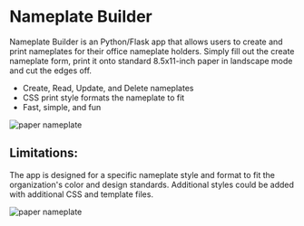 # Nameplate Builder
 
Nameplate Builder is an Python/Flask app that allows users to create and print nameplates for their office nameplate holders. Simply fill out the create nameplate form, print it onto standard 8.5x11-inch paper in landscape mode and cut the edges off.

- Create, Read, Update, and Delete nameplates
- CSS print style formats the nameplate to fit
- Fast, simple, and fun

![paper nameplate](https://github.com/johnaboucha/flask-nameplates/blob/main/static/nameplate.jpg)

## Limitations:

The app is designed for a specific nameplate style and format to fit the organization's color 
and design standards. Additional styles could be added with additional CSS and template files.

![paper nameplate](https://github.com/johnaboucha/flask-nameplates/blob/main/static/nameplate2.jpg)
 
